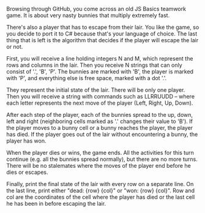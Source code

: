Browsing through GitHub, you come across an old JS Basics teamwork game. It is about very nasty bunnies that multiply extremely fast. 

There's also a player that has to escape from their lair. You like the game, so you decide to port it to C# because that's your language of choice. The last thing that is left is the algorithm that decides if the player will escape the lair or not.

First, you will receive a line holding integers N and M, which represent the rows and columns in the lair. Then you receive N strings that can only consist of '.', 'B', 'P'. The bunnies are marked with 'B', the player is marked with 'P', and everything else is free space, marked with a dot '.'.

They represent the initial state of the lair. There will be only one player. Then you will receive a string with commands such as LLRRUUDD – where each letter represents the next move of the player (Left, Right, Up, Down).

After each step of the player, each of the bunnies spread to the up, down, left and right (neighboring cells marked as '.' changes their value to 'B'). If the player moves to a bunny cell or a bunny reaches the player, the player has died. If the player goes out of the lair without encountering a bunny, the player has won.

When the player dies or wins, the game ends. All the activities for this turn continue (e.g. all the bunnies spread normally), but there are no more turns. There will be no stalemates where the moves of the player end before he dies or escapes.

Finally, print the final state of the lair with every row on a separate line. On the last line, print either "dead: {row} {col}" or "won: {row} {col}". Row and col are the coordinates of the cell where the player has died or the last cell he has been in before escaping the lair.

